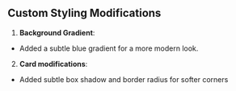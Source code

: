 ## Custom Styling Modifications

1. **Background Gradient**: 
- Added a subtle blue gradient for a more modern look. 

2. **Card modifications**: 
- Added subtle box shadow and border radius for softer corners